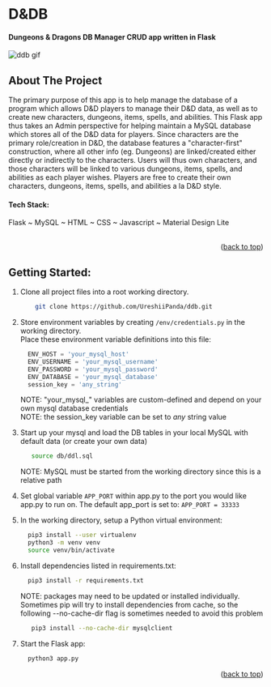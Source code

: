 # D&DB

#### Dungeons & Dragons DB Manager CRUD app written in Flask

<a name="readme-top"></a>

<!-- D&DB Gif -->
![ddb gif](https://github.com/UreshiiPanda/ddb/assets/39992411/20b02b37-bfe8-41b9-8f10-db552834da5d)


<!-- ABOUT THE PROJECT -->
## About The Project
The primary purpose of this app is to help manage the database of a program which allows 
D&D players to manage their D&D data, as well as to create new characters, dungeons, items, 
spells, and abilities. This Flask app thus takes an Admin perspective for helping maintain
a MySQL database which stores all of the D&D data for players. Since characters are the 
primary role/creation in D&D, the database features a "character-first" construction, where
all other info (eg. Dungeons) are linked/created either directly or indirectly to the 
characters. Users will thus own characters, and those characters will be linked to various
dungeons, items, spells, and abilities as each player wishes. Players are free to create their
own characters, dungeons, items, spells, and abilities a la D&D style.

<h4>Tech Stack:</h4>  Flask ~ MySQL ~ HTML ~ CSS ~ Javascript ~ Material Design Lite  <br><br>


<p align="right">(<a href="#readme-top">back to top</a>)</p>


<!-- GETTING STARTED -->
## Getting Started:<br>

1. Clone all project files into a root working directory.
    ```sh
        git clone https://github.com/UreshiiPanda/ddb.git
    ```

2. Store environment variables by creating ```/env/credentials.py``` in the working directory.<br>
   Place these environment variable definitions into this file:<br>
      ```py
        ENV_HOST = 'your_mysql_host'
        ENV_USERNAME = 'your_mysql_username'
        ENV_PASSWORD = 'your_mysql_password'
        ENV_DATABASE = 'your_mysql_database'
        session_key = 'any_string'
      ```

      NOTE:   "your_mysql_" variables are custom-defined and depend on your own mysql database credentials<br>
      NOTE:   the session_key variable can be set to <i>any</i> string value<br>

3. Start up your mysql and load the DB tables in your local MySQL with default data (or create your own data)
   ```sh
      source db/ddl.sql
   ```
   NOTE:  MySQL must be started from the working directory since this is a relative path
      
4. Set global variable ```APP_PORT``` within app.py to the port you would like app.py to run on.
   The default app_port is set to: ```APP_PORT = 33333```
   
5. In the working directory, setup a Python virtual environment:
    ```sh
      pip3 install --user virtualenv
      python3 -m venv venv
      source venv/bin/activate
    ```
    
6. Install dependencies listed in requirements.txt:
    ```sh
      pip3 install -r requirements.txt
    ```
    NOTE:  packages may need to be updated or installed individually. Sometimes
           pip will try to install dependencies from cache, so the following
           --no-cache-dir flag is sometimes needed to avoid this problem
      ```sh
         pip3 install --no-cache-dir mysqlclient
      ```

8. Start the Flask app:
   ```sh
     python3 app.py
   ```

<p align="right">(<a href="#readme-top">back to top</a>)</p>

